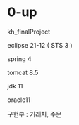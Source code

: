 # 0-up
kh_finalProject

eclipse 21-12 ( STS 3 )

spring 4 

tomcat 8.5

jdk 11

oracle11

구현부 : 거래처, 주문 
